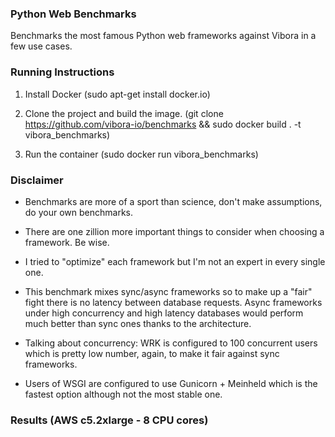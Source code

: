 ### Python Web Benchmarks

Benchmarks the most famous Python web frameworks against Vibora in
a few use cases.

### Running Instructions

1. Install Docker (sudo apt-get install docker.io)

2. Clone the project and build the image. (git clone https://github.com/vibora-io/benchmarks && sudo docker build . -t vibora_benchmarks)

3. Run the container (sudo docker run vibora_benchmarks)

### Disclaimer

- Benchmarks are more of a sport than science, don't make assumptions, do your own benchmarks.

- There are one zillion more important things to consider when choosing
a framework. Be wise.

- I tried to "optimize" each framework but I'm not
an expert in every single one.

- This benchmark mixes sync/async frameworks so to make up a "fair" fight
there is no latency between database requests. Async frameworks under
high concurrency and high latency databases would
perform much better than sync ones thanks to the architecture.

- Talking about concurrency: WRK is configured to 100 concurrent
users which is pretty low number, again, to make it fair against
sync frameworks.

- Users of WSGI are configured to use Gunicorn + Meinheld which
is the fastest option although not the most stable one.

### Results (AWS c5.2xlarge - 8 CPU cores)